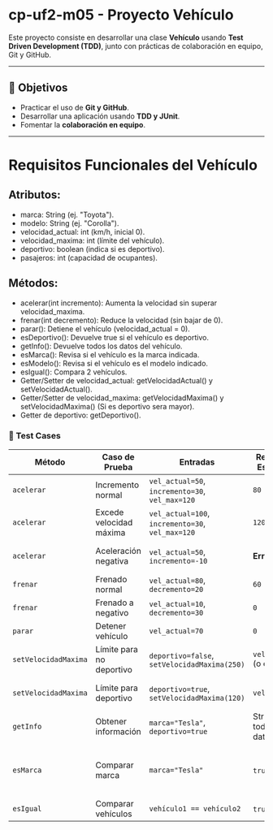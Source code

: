 # cp-uf2-m05 - Proyecto Vehículo  

Este proyecto consiste en desarrollar una clase **Vehículo** usando **Test Driven Development (TDD)**, junto con prácticas de colaboración en equipo, Git y GitHub.  

---

## 📌 Objetivos  
- Practicar el uso de **Git y GitHub**.  
- Desarrollar una aplicación usando **TDD y JUnit**.  
- Fomentar la **colaboración en equipo**.  

---

# Requisitos Funcionales del Vehículo

## Atributos:

- marca: String (ej. "Toyota").
- modelo: String (ej. "Corolla").
- velocidad_actual: int (km/h, inicial 0).
- velocidad_maxima: int (límite del vehículo).
- deportivo: boolean (indica si es deportivo).
- pasajeros: int (capacidad de ocupantes).

## Métodos:

- acelerar(int incremento): Aumenta la velocidad sin superar velocidad_maxima.
- frenar(int decremento): Reduce la velocidad (sin bajar de 0).
- parar(): Detiene el vehículo (velocidad_actual = 0).
- esDeportivo(): Devuelve true si el vehículo es deportivo.
- getInfo(): Devuelve todos los datos del vehículo.
- esMarca(): Revisa si el vehículo es la marca indicada.
- esModelo(): Revisa si el vehículo es el modelo indicado.
- esIgual(): Compara 2 vehículos.
- Getter/Setter de velocidad_actual: getVelocidadActual() y setVelocidadActual().
- Getter/Setter de velocidad_maxima: getVelocidadMaxima() y setVelocidadMaxima() (Si es deportivo sera mayor).
- Getter de deportivo: getDeportivo().

### 📝 Test Cases

| **Método**         | **Caso de Prueba**               | **Entradas**                          | **Resultado Esperado**       | **Notas**                     |
|--------------------|----------------------------------|---------------------------------------|------------------------------|-------------------------------|
| `acelerar`         | Incremento normal                | `vel_actual=50`, `incremento=30`, `vel_max=120` | `80`                   |                               |
| `acelerar`         | Excede velocidad máxima          | `vel_actual=100`, `incremento=30`, `vel_max=120` | `120`                  | No supera el límite           |
| `acelerar`         | Aceleración negativa             | `vel_actual=50`, `incremento=-10`     | **Error**/`50`               | Inválido (no debe decrementar)|
| `frenar`           | Frenado normal                   | `vel_actual=80`, `decremento=20`      | `60`                   |                               |
| `frenar`           | Frenado a negativo               | `vel_actual=10`, `decremento=30`      | `0`                    | Velocidad mínima es 0         |
| `parar`            | Detener vehículo                 | `vel_actual=70`                       | `0`                    |                               |
| `setVelocidadMaxima` | Límite para no deportivo      | `deportivo=false`, `setVelocidadMaxima(250)` | `vel_max=120` (o error) | Restringir si no es deportivo |
| `setVelocidadMaxima` | Límite para deportivo         | `deportivo=true`, `setVelocidadMaxima(120)`  | `vel_max=120`           | Permitir cualquier valor      |
| `getInfo`          | Obtener información              | `marca="Tesla"`, `deportivo=true`     | String con todos los datos | Formato claro               |
| `esMarca`          | Comparar marca                   | `marca="Tesla"`                       | `true`/`false`         | Case-sensitive? Se aplica a modelo tambien              |
| `esIgual`          | Comparar vehículos               | `vehículo1 == vehículo2`              | `true`/`false`         | Por atributos clave          |
